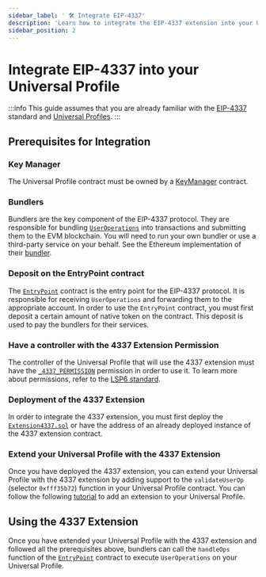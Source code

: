 ```yaml
---
sidebar_label: ' 🛠️ Integrate EIP-4337'
description: 'Learn how to integrate the EIP-4337 extension into your Universal Profile.'
sidebar_position: 2
---
```


# Integrate EIP-4337 into your Universal Profile

:::info
This guide assumes that you are already familiar with the [EIP-4337](https://eips.ethereum.org/EIPS/eip-4337) standard and [Universal Profiles](/standards/introduction.md).
:::

## Prerequisites for Integration

### Key Manager

The Universal Profile contract must be owned by a [KeyManager](/standards/access-control/lsp6-key-manager.md) contract.

### Bundlers

Bundlers are the key component of the EIP-4337 protocol. They are responsible for bundling [`UserOperations`](https://www.alchemy.com/overviews/user-operations) into transactions and submitting them to the EVM blockchain. You will need to run your own bundler or use a third-party service on your behalf. See the Ethereum implementation of their [bundler](https://github.com/eth-infinitism/bundler?tab=readme-ov-file#bundler).

### Deposit on the EntryPoint contract

The [`EntryPoint`](https://eips.ethereum.org/EIPS/eip-4337#required-entry-point-contract-functionality) contract is the entry point for the EIP-4337 protocol. It is responsible for receiving `UserOperations` and forwarding them to the appropriate account. In order to use the `EntryPoint` contract, you must first deposit a certain amount of native token on the contract. This deposit is used to pay the bundlers for their services.

### Have a controller with the 4337 Extension Permission

The controller of the Universal Profile that will use the 4337 extension must have the [`_4337_PERMISSION`](https://github.com/lukso-network/lsp-smart-contracts/blob/0a951df15f282840ef89499da94e6ab47380d5dd/contracts/LSP17Extensions/Extension4337.sol#L33) permission in order to use it. To learn more about permissions, refer to the [LSP6 standard](/standards/access-control/lsp6-key-manager#permissions).

### Deployment of the 4337 Extension

In order to integrate the 4337 extension, you must first deploy the [`Extension4337.sol`](https://github.com/lukso-network/lsp-smart-contracts/blob/develop/contracts/LSP17Extensions/Extension4337.sol) or have the address of an already deployed instance of the 4337 extension contract.

### Extend your Universal Profile with the 4337 Extension

Once you have deployed the 4337 extension, you can extend your Universal Profile with the 4337 extension by adding support to the `validateUserOp` (selector `0xfff35b72`) function in your Universal Profile contract. You can follow the following [tutorial](https://www.youtube.com/watch?v=0KxkLZHFa0E) to add an extension to your Universal Profile.

## Using the 4337 Extension

Once you have extended your Universal Profile with the 4337 extension and followed all the prerequisites above, bundlers can call the `handleOps` function of the [`EntryPoint`](https://docs.stackup.sh/docs/erc-4337-overview#entrypoint) contract to execute `UserOperations` on your Universal Profile.

